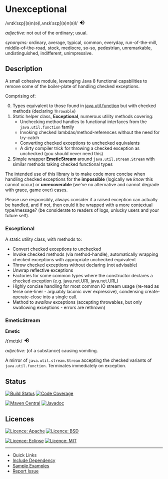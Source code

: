 # Unexceptional

<p>
/ʌnɪkˈsɛpʃ(ə)n(ə)l,ʌnɛkˈsɛpʃ(ə)n(ə)l/&nbsp;&nbsp;<span title="Pronunciation" style="display:inline-block;"><input src="data:image/png;base64,iVBORw0KGgoAAAANSUhEUgAAAA4AAAAOCAQAAAC1QeVaAAAAi0lEQVQokWNgQAYyQFzGsIJBnwED8DNcBpK+DM8YfjMUokqxMRxg+A9m8TJsBLLSEFKMDCuBAv/hCncxfGWQhUn2gaVAktkMXkBSHmh0OwNU8D9csoHhO4MikN7BcAGb5H+GYiDdCTQYq2QubkkkY/E6CLtXdiJ7BTMQMnAHXxFm6IICvhwY8AYQLgCw2U9d90B8BAAAAABJRU5ErkJggg==" width="14" height="14" type="image" onclick="pronounce('unexceptional--_gb_1.mp3')" />
</span>
</p>

_adjective:_ 
	not out of the ordinary; usual.

_synonyms:_
	ordinary, average, typical, common, everyday, run-of-the-mill, middle-of-the-road, stock, mediocre, so-so, pedestrian, unremarkable, undistinguished, indifferent, unimpressive.
    

## Description

A small cohesive module, leveraging Java 8 functional capabilities to remove some of the boiler-plate of handling checked exceptions.  

Comprising of:
 
0. Types equivalent to those found in [java.util.function][package-summary-java-util-function] but with checked methods (declaring `Throwable`)
0. Static helper class, **Exceptional**, numerous utility methods covering:
    * Unchecking method handles to functional interfaces from the `java.util.function` family
    * Invoking checked lambdas/method-references without the need for try-catch
    * Converting checked exceptions to unchecked equivalents
    * A dirty compiler trick for throwing a checked exception as unchecked (you should never need this)
0. Simple wrapper **EmeticStream** around `java.util.stream.Stream` with similar methods taking checked functional types

The intended use of this library is to make code more concise when handling checked exceptions for the **impossible** (logically we *know* this cannot occur) or **unrecoverable** (we've no alternative and cannot degrade with grace, game over) cases.

Please use responsibly, always consider if a raised exception can actually be handled, and if not, then could it be wrapped with a more contextual type/message? (be considerate to readers of logs, unlucky users and your future self).


### Exceptional

A static utility class, with methods to:

* Convert checked exceptions to unchecked
* Invoke checked methods (via method-handle), automatically wrapping checked exceptions with appropriate unchecked equivalent
* Throw checked exceptions without declaring (not advisable)
* Unwrap reflective exceptions
* Factories for some common types where the constructor declares a checked exception (e.g. java.net.URI, java.net.URL)
* Highly concise handling for most common IO stream usage (re-read as terse one-liner - arguably laconic over expressive), condensing create-operate-close into a single call.
* Method to _swallow_ exceptions (accepting throwables, but only swallowing exceptions - errors are  rethrown)  


### EmeticStream

**Emetic**
<p>
/ɪˈmɛtɪk/&nbsp;&nbsp;<span title="Pronunciation" style="display:inline-block;"><input src="data:image/png;base64,iVBORw0KGgoAAAANSUhEUgAAAA4AAAAOCAQAAAC1QeVaAAAAi0lEQVQokWNgQAYyQFzGsIJBnwED8DNcBpK+DM8YfjMUokqxMRxg+A9m8TJsBLLSEFKMDCuBAv/hCncxfGWQhUn2gaVAktkMXkBSHmh0OwNU8D9csoHhO4MikN7BcAGb5H+GYiDdCTQYq2QubkkkY/E6CLtXdiJ7BTMQMnAHXxFm6IICvhwY8AYQLgCw2U9d90B8BAAAAABJRU5ErkJggg==" width="14" height="14" type="image" onclick="pronounce('emetic--_gb_1.8.mp3')" />
</span>
</p>

_adjective:_
	(of a substance) causing vomiting.

A mirror of `java.util.stream.Stream` accepting the checked variants of `java.util.function`.  Terminates immediately on exception.


## Status

[![Build Status](https://travis-ci.org/earcam/io.earcam.unexceptional.svg?branch=master)](https://travis-ci.org/earcam/io.earcam.unexceptional)
[![Code Coverage](http://codecov.io/github/earcam/io.earcam.unexceptional/coverage.svg?branch=master)](https://codecov.io/github/earcam/io.earcam.unexceptional?branch=master)

[![Maven Central](https://maven-badges.herokuapp.com/maven-central/io.earcam/io.earcam.unexceptional/badge.svg)](https://maven-badges.herokuapp.com/maven-central/io.earcam/io.earcam.unexceptional)
[![Javadoc](http://www.javadoc.io/badge/io.earcam/io.earcam.unexceptional/badge.svg?color=yellowgreen)](http://www.javadoc.io/doc/io.earcam/io.earcam.unexceptional)

## Licences
[![Licence: Apache](https://img.shields.io/badge/License-Apache-yellow.svg)](http://www.apache.org/licenses/LICENSE-2.0)
[![Licence: BSD](https://img.shields.io/badge/License-BSD-yellow.svg)](https://opensource.org/licenses/BSD)

[![Licence: Eclipse](https://img.shields.io/badge/License-Eclipse-yellow.svg)](https://www.eclipse.org/legal/epl-v10.html)
[![Licence: MIT](https://img.shields.io/badge/License-MIT-yellow.svg)](https://opensource.org/licenses/MIT)


----


<ul class="nav nav-list">
	<li class="nav-header">Quick Links</li>
	<li><a href="./dependency.html" title="Add Maven, Gradle, Ivy, SBT or download binary JAR">Include Dependency</a></li>
	<li><a href="./examples.html" title="Usage Snippets">Sample Examples</a></li>
	<li><a href="http://github.com/earcam/io.earcam.unexceptional/issues" title="Report Issue or Request Feature">Report Issue</a></li>
</ul>



[package-summary-java-util-function]: https://docs.oracle.com/javase/8/docs/api/java/util/function/package-summary.html